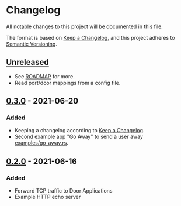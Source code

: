# Changelog
All notable changes to this project will be documented in this file.

The format is based on [Keep a Changelog](https://keepachangelog.com/en/1.0.0/),
and this project adheres to [Semantic
Versioning](https://semver.org/spec/v2.0.0.html).


## [Unreleased]
- See [ROADMAP](etc/ROADMAP.md) for more.
- Read port/door mappings from a config file.


## [0.3.0] - 2021-06-20
### Added
- Keeping a changelog according to [Keep a
  Changelog](https://keepachangelog.com/en/1.0.0/).
- Second example app "Go Away" to send a user away
  [examples/go_away.rs](examples/go_away.rs).


## [0.2.0] - 2021-06-16
### Added
- Forward TCP traffic to Door Applications
- Example HTTP echo server


[Unreleased]: https://github.com/robertdfrench/portunusd/compare/0.3.0...HEAD
[0.3.0]: https://github.com/robertdfrench/portunusd/compare/0.2.0...0.3.0
[0.2.0]: https://github.com/robertdfrench/portunusd/compare/0.1.1...0.2.0
